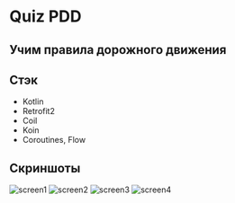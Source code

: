 # Quiz PDD
## Учим правила дорожного движения

## Стэк

- Kotlin
- Retrofit2
- Coil
- Koin
- Coroutines, Flow

## Скриншоты

![screen1](https://github.com/vlad-bstrv/QuizPDD/assets/61514687/8a31a157-c8cd-476b-ae1d-705ce4778637)
![screen2](https://github.com/vlad-bstrv/QuizPDD/assets/61514687/9f627e93-84e9-4232-a022-0afe10db5926)
![screen3](https://github.com/vlad-bstrv/QuizPDD/assets/61514687/bcbde415-2581-4018-a735-784247bc1e03)
![screen4](https://github.com/vlad-bstrv/QuizPDD/assets/61514687/bbc86d99-0870-4ada-98cf-bb9a359f741f)
